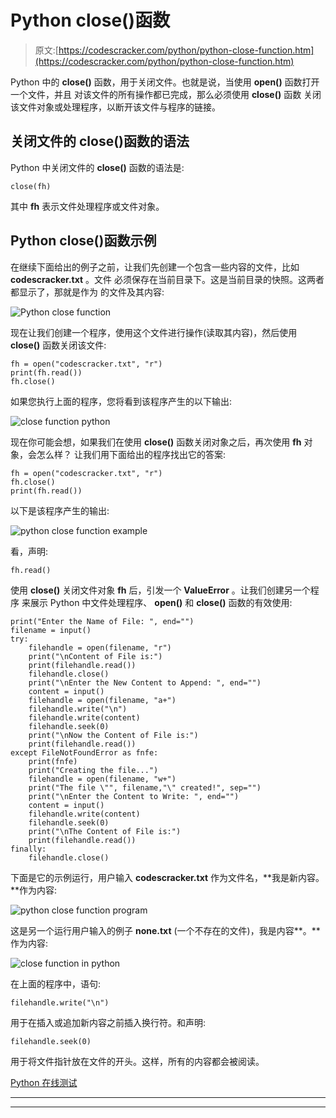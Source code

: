 # Python close()函数

> 原文:[https://codescracker.com/python/python-close-function.htm](https://codescracker.com/python/python-close-function.htm)

Python 中的 **close()** 函数，用于关闭文件。也就是说，当使用 **open()** 函数打开一个文件，并且 对该文件的所有操作都已完成，那么必须使用 **close()** 函数 关闭该文件对象或处理程序，以断开该文件与程序的链接。

## 关闭文件的 close()函数的语法

Python 中关闭文件的 **close()** 函数的语法是:

```
close(fh)
```

其中 **fh** 表示文件处理程序或文件对象。

## Python close()函数示例

在继续下面给出的例子之前，让我们先创建一个包含一些内容的文件，比如 **codescracker.txt** 。文件 必须保存在当前目录下。这是当前目录的快照。这两者都显示了，那就是作为 的文件及其内容:

![Python close function](../Images/66179a26ffdd404152a471213d6d66e5.png)

现在让我们创建一个程序，使用这个文件进行操作(读取其内容)，然后使用 **close()** 函数关闭该文件:

```
fh = open("codescracker.txt", "r")
print(fh.read())
fh.close()
```

如果您执行上面的程序，您将看到该程序产生的以下输出:

![close function python](../Images/47cfddffb6b31aad58623a8f38ffcb5b.png)

现在你可能会想，如果我们在使用 **close()** 函数关闭对象之后，再次使用 **fh** 对象，会怎么样？
让我们用下面给出的程序找出它的答案:

```
fh = open("codescracker.txt", "r")
fh.close()
print(fh.read())
```

以下是该程序产生的输出:

![python close function example](../Images/f32cf5ad1c654856c96c6c2d0edcea18.png)

看，声明:

```
fh.read()
```

使用 **close()** 关闭文件对象 **fh** 后，引发一个 **ValueError** 。让我们创建另一个程序 来展示 Python 中文件处理程序、 **open()** 和 **close()** 函数的有效使用:

```
print("Enter the Name of File: ", end="")
filename = input()
try:
    filehandle = open(filename, "r")
    print("\nContent of File is:")
    print(filehandle.read())
    filehandle.close()
    print("\nEnter the New Content to Append: ", end="")
    content = input()
    filehandle = open(filename, "a+")
    filehandle.write("\n")
    filehandle.write(content)
    filehandle.seek(0)
    print("\nNow the Content of File is:")
    print(filehandle.read())
except FileNotFoundError as fnfe:
    print(fnfe)
    print("Creating the file...")
    filehandle = open(filename, "w+")
    print("The file \"", filename,"\" created!", sep="")
    print("\nEnter the Content to Write: ", end="")
    content = input()
    filehandle.write(content)
    filehandle.seek(0)
    print("\nThe Content of File is:")
    print(filehandle.read())
finally:
    filehandle.close()
```

下面是它的示例运行，用户输入 **codescracker.txt** 作为文件名，**我是新内容。**作为内容:

![python close function program](../Images/615c60b4f254870d5404f8c1d6e8a67d.png)

这是另一个运行用户输入的例子 **none.txt** (一个不存在的文件)，我是内容**。**作为内容:

![close function in python](../Images/5b5cd411b9df4332921f71f84afdf5b8.png)

在上面的程序中，语句:

```
filehandle.write("\n")
```

用于在插入或追加新内容之前插入换行符。和声明:

```
filehandle.seek(0)
```

用于将文件指针放在文件的开头。这样，所有的内容都会被阅读。

[Python 在线测试](/exam/showtest.php?subid=10)

* * *

* * *